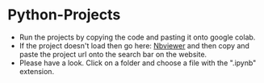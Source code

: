 # Python-Projects
- Run the projects by copying the code and pasting it onto google colab.
- If the project doesn't load then go here: [Nbviewer](https://nbviewer.jupyter.org/) and then copy and paste the project url onto the search bar on the website.
- Please have a look. Click on a folder and choose a file with the ".ipynb" extension. 
